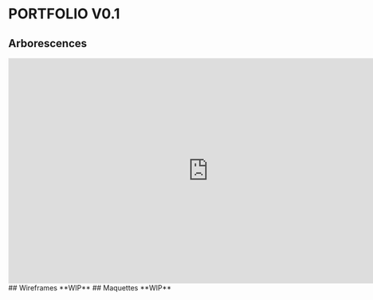 # PORTFOLIO V0.1

## Arborescences
<iframe style="border: 1px solid rgba(0, 0, 0, 0.1);" width="800" height="450" src="https://www.figma.com/embed?embed_host=share&url=https%3A%2F%2Fwww.figma.com%2Ffile%2FQhliC9akErd4wJgA1Xt7ZM%2FPortfolio-arborescence%3Fnode-id%3D0%253A1%26t%3DZIZAVJqlU0OxQGnq-1" allowfullscreen></iframe>
## Wireframes
**WIP**
## Maquettes
**WIP**